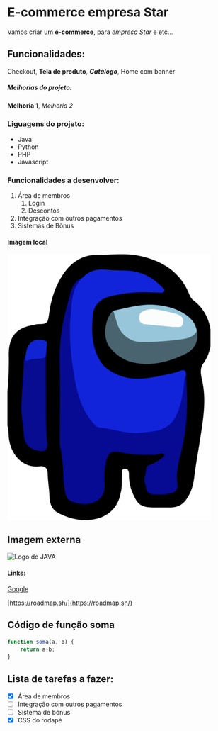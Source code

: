 # E-commerce empresa Star

Vamos criar um **e-commerce**, para *empresa Star* e etc...

## Funcionalidades:

Checkout, **Tela de produto**, **_Catálogo_**, Home com banner

##### Melhorias do projeto:

__Melhoria 1__, _Melhoria 2_

### Liguagens do projeto:

* Java
* Python
* PHP
* Javascript

### Funcionalidades a desenvolver:

1. Área de membros
    1. Login
    2. Descontos
2. Integração com outros pagamentos
3. Sistemas de Bônus  

#### Imagem local 

![Logo do Python](img/bluee.png)

## Imagem externa

![Logo do JAVA](https://logospng.org/download/java/logo-java-512.png)

#### Links:

[Google](https://www.google.com/)

[https://roadmap.sh/](https://roadmap.sh/)

## Código de função soma

```javascript
function soma(a, b) {
    return a+b;
}
```

## Lista de tarefas a fazer:

- [x] Área de membros
- [ ] Integração com outros pagamentos
- [ ] Sistema de bônus
- [x] CSS do rodapé 
